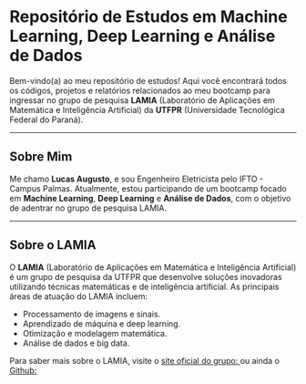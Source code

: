# Repositório de Estudos em Machine Learning, Deep Learning e Análise de Dados

Bem-vindo(a) ao meu repositório de estudos! Aqui você encontrará todos os códigos, projetos e relatórios relacionados ao meu bootcamp para ingressar no grupo de pesquisa **LAMIA** (Laboratório de Aplicações em Matemática e Inteligência Artificial) da **UTFPR** (Universidade Tecnológica Federal do Paraná).

---

## Sobre Mim

Me chamo **Lucas Augusto**, e sou Engenheiro Eletricista pelo IFTO - Campus Palmas. Atualmente, estou participando de um bootcamp focado em **Machine Learning**, **Deep Learning** e **Análise de Dados**, com o objetivo de adentrar no grupo de pesquisa LAMIA.

---

## Sobre o LAMIA

O **LAMIA** (Laboratório de Aplicações em Matemática e Inteligência Artificial) é um grupo de pesquisa da UTFPR que desenvolve soluções inovadoras utilizando técnicas matemáticas e de inteligência artificial. As principais áreas de atuação do LAMIA incluem:

- Processamento de imagens e sinais.
- Aprendizado de máquina e deep learning.
- Otimização e modelagem matemática.
- Análise de dados e big data.

Para saber mais sobre o LAMIA, visite o [site oficial do grupo: ]([https://www.lamia-edu.com/]) ou ainda o [Github: ]([https://github.com/lamiautfpr])
